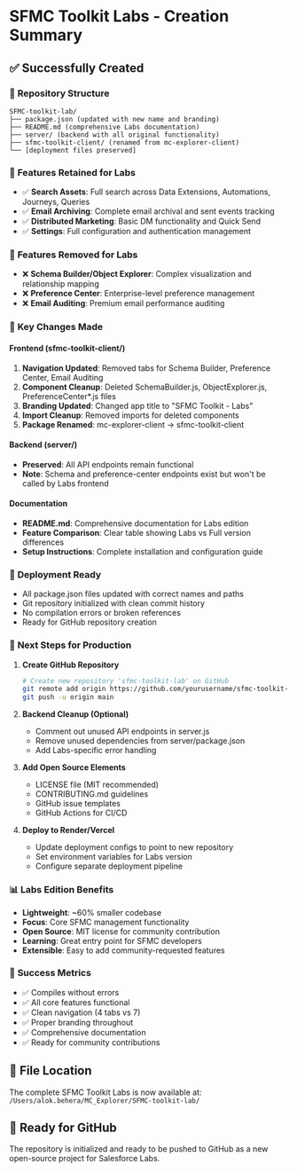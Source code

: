 # SFMC Toolkit Labs - Creation Summary

## ✅ Successfully Created

### 📁 **Repository Structure**
```
SFMC-toolkit-lab/
├── package.json (updated with new name and branding)
├── README.md (comprehensive Labs documentation)
├── server/ (backend with all original functionality)
├── sfmc-toolkit-client/ (renamed from mc-explorer-client)
└── [deployment files preserved]
```

### 🎯 **Features Retained for Labs**
- ✅ **Search Assets**: Full search across Data Extensions, Automations, Journeys, Queries
- ✅ **Email Archiving**: Complete email archival and sent events tracking
- ✅ **Distributed Marketing**: Basic DM functionality and Quick Send
- ✅ **Settings**: Full configuration and authentication management

### 🚫 **Features Removed for Labs**
- ❌ **Schema Builder/Object Explorer**: Complex visualization and relationship mapping
- ❌ **Preference Center**: Enterprise-level preference management
- ❌ **Email Auditing**: Premium email performance auditing

### 🔧 **Key Changes Made**

#### Frontend (sfmc-toolkit-client/)
1. **Navigation Updated**: Removed tabs for Schema Builder, Preference Center, Email Auditing
2. **Component Cleanup**: Deleted SchemaBuilder.js, ObjectExplorer.js, PreferenceCenter*.js files  
3. **Branding Updated**: Changed app title to "SFMC Toolkit - Labs"
4. **Import Cleanup**: Removed imports for deleted components
5. **Package Renamed**: mc-explorer-client → sfmc-toolkit-client

#### Backend (server/)
- **Preserved**: All API endpoints remain functional
- **Note**: Schema and preference-center endpoints exist but won't be called by Labs frontend

#### Documentation
- **README.md**: Comprehensive documentation for Labs edition
- **Feature Comparison**: Clear table showing Labs vs Full version differences
- **Setup Instructions**: Complete installation and configuration guide

### 🚀 **Deployment Ready**
- All package.json files updated with correct names and paths
- Git repository initialized with clean commit history
- No compilation errors or broken references
- Ready for GitHub repository creation

### 🔄 **Next Steps for Production**

1. **Create GitHub Repository**
   ```bash
   # Create new repository 'sfmc-toolkit-lab' on GitHub
   git remote add origin https://github.com/yourusername/sfmc-toolkit-lab.git
   git push -u origin main
   ```

2. **Backend Cleanup (Optional)**
   - Comment out unused API endpoints in server.js
   - Remove unused dependencies from server/package.json
   - Add Labs-specific error handling

3. **Add Open Source Elements**
   - LICENSE file (MIT recommended)
   - CONTRIBUTING.md guidelines  
   - GitHub issue templates
   - GitHub Actions for CI/CD

4. **Deploy to Render/Vercel**
   - Update deployment configs to point to new repository
   - Set environment variables for Labs version
   - Configure separate deployment pipeline

### 📊 **Labs Edition Benefits**
- **Lightweight**: ~60% smaller codebase
- **Focus**: Core SFMC management functionality
- **Open Source**: MIT license for community contribution
- **Learning**: Great entry point for SFMC developers
- **Extensible**: Easy to add community-requested features

### 🎉 **Success Metrics**
- ✅ Compiles without errors
- ✅ All core features functional
- ✅ Clean navigation (4 tabs vs 7)
- ✅ Proper branding throughout
- ✅ Comprehensive documentation
- ✅ Ready for community contributions

## 📁 File Location
The complete SFMC Toolkit Labs is now available at:
`/Users/alok.behera/MC_Explorer/SFMC-toolkit-lab/`

## 🔗 Ready for GitHub
The repository is initialized and ready to be pushed to GitHub as a new open-source project for Salesforce Labs.
